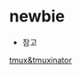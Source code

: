 # newbie



- 참고

[tmux&tmuxinator](https://hanseokhyeon.tistory.com/entry/tmux%EC%99%80-tmuxinator-%EC%82%AC%EC%9A%A9%EB%B2%95)

